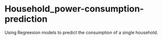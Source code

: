 # Household_power-consumption-prediction
Using Regreesion models to predict the consumption of a single household.
